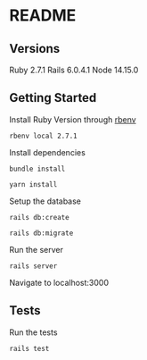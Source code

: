 # README

## Versions

Ruby 2.7.1
Rails 6.0.4.1
Node 14.15.0

## Getting Started

Install Ruby Version through [rbenv](https://github.com/rbenv/rbenv)
```
rbenv local 2.7.1
```

Install dependencies
```
bundle install
```
```
yarn install
```

Setup the database
```
rails db:create
```
```
rails db:migrate
```

Run the server
```
rails server
```

Navigate to localhost:3000

## Tests

Run the tests
```
rails test
```
